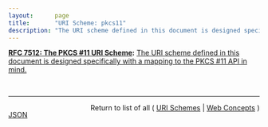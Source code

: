 ```yaml
---
layout:      page
title:       "URI Scheme: pkcs11"
description: "The URI scheme defined in this document is designed specifically with a mapping to the PKCS #11 API in mind."
---
```


**[RFC 7512: The PKCS #11 URI Scheme](/specs/IETF/RFC/7512 "This memo specifies a PKCS #11 Uniform Resource Identifier (URI) Scheme for identifying PKCS #11 objects stored in PKCS #11 tokens and also for identifying PKCS #11 tokens, slots, or libraries.  The URI scheme is based on how PKCS #11 objects, tokens, slots, and libraries are identified in &#34;PKCS #11 v2.20: Cryptographic Token Interface Standard&#34;."):** [The URI scheme defined in this document is designed specifically with a mapping to the PKCS #11 API in mind.](http://tools.ietf.org/html/rfc7512#section-2 "Read documentation for URI Scheme &#34;pkcs11&#34;")

<br/>
<hr/>

<p style="float : left"><a href="pkcs11.json" title="JSON representing this particular Web Concept">JSON</a></p>
<p style="text-align: right">Return to list of all ( <a href="../uri-schemes">URI Schemes</a> | <a href="../">Web Concepts</a> )</p>
